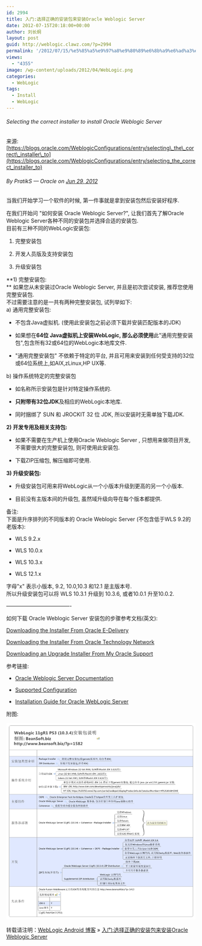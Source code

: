 ```yaml
---
id: 2994
title: 入门:选择正确的安装包来安装Oracle Weblogic Server
date: 2012-07-15T20:18:00+00:00
author: 刘长炯
layout: post
guid: http://weblogic.clawz.com/?p=2994
permalink: '/2012/07/15/%e5%85%a5%e9%97%a8%e9%80%89%e6%8b%a9%e6%ad%a3%e7%a1%ae%e7%9a%84%e5%ae%89%e8%a3%85%e5%8c%85%e6%9d%a5%e5%ae%89%e8%a3%85oracle-weblogic-server/'
views:
  - "4355"
image: /wp-content/uploads/2012/04/WebLogic.png
categories:
  - WebLogic
tags:
  - Install
  - WebLogic
---
```

###### Selecting the correct installer to install Oracle Weblogic Server

来源: [https://blogs.oracle.com/WeblogicConfigurations/entry/selecting\_the\_correct\_installer\_to](https://blogs.oracle.com/WeblogicConfigurations/entry/selecting_the_correct_installer_to)

###### By PratikS &#8212; Oracle on [Jun 29, 2012](https://blogs.oracle.com/WeblogicConfigurations/entry/selecting_the_correct_installer_to#)

当我们开始学习一个软件的时候, 第一件事就是拿到安装包然后安装好程序.

在我们开始问 "如何安装 Oracle Weblogic Server?", 让我们首先了解Oracle Weblogic Server各种不同的安装包并选择合适的安装包.   
目前有三种不同的WebLogic安装包:

  1. 完整安装包

  2. 开发人员版及支持安装包

  3. 升级安装包

**1) 完整安装包:   
** 如果您从未安装过Oracle Weblogic Server, 并且是初次尝试安装, 推荐您使用完整安装包.   
不过需要注意的是一共有两种完整安装包, 试列举如下:   
a) 通用完整安装包:

  * 不包含Java虚拟机. (使用此安装包之前必须下载并安装匹配版本的JDK)

  * 如果想在**64位 Java虚拟机上安装WebLogic, 那么必须使用**此"通用完整安装包",包含所有32或64位的WebLogic本地库文件.

  * "通用完整安装包" 不依赖于特定的平台, 并且可用来安装到任何受支持的32位或64位系统上,如AIX,zLinux,HP UX等.

b) 操作系统特定的完整安装包

  * 如名称所示安装包是针对特定操作系统的.

  * **只附带有32位JDK**及相应的WebLogic本地库.

  * 同时捆绑了 SUN 和 JROCKIT 32 位 JDK, 所以安装时无需单独下载JDK.

**2) 开发专用及相关支持包:**

  * 如果不需要在生产机上使用Oracle Weblogic Server , 只想用来做项目开发, 不需要很大的完整安装包, 则可使用此安装包.

  * 下载ZIP压缩包, 解压缩即可使用.

**3) 升级安装包:**

  * 升级安装包可用来将WebLogic从一个小版本升级到更高的另一个小版本.

  * 目前没有主版本间的升级包, 虽然域升级向导在每个版本都提供.

备注:   
下面是升序排列的不同版本的 Oracle Weblogic Server (不包含低于WLS 9.2的老版本):

  * WLS 9.2.x

  * WLS 10.0.x

  * WLS 10.3.x

  * WLS 12.1.x

字母"x" 表示小版本, 9.2, 10.0,10.3 和12.1 是主版本号.&#160;   
所以升级安装包可以将 WLS 10.3.1 升级到 10.3.6, 或者10.0.1 升至10.0.2.

&#8212;&#8212;&#8212;&#8212;&#8212;&#8212;&#8212;&#8212;&#8212;&#8212;&#8212;&#8212;-

如何下载 Oracle Weblogic Server 安装包的步骤参考文档(英文):

[Downloading the Installer From Oracle E-Delivery](http://docs.oracle.com/cd/E23943_01/doc.1111/e14142/prepare.htm#autoId2)

[Downloading the Installer From Oracle Technology Network](http://docs.oracle.com/cd/E23943_01/doc.1111/e14142/prepare.htm#autoId3)

[Downloading an Upgrade Installer From My Oracle Support](http://docs.oracle.com/cd/E23943_01/doc.1111/e14142/prepare.htm#autoId4) 

参考链接:

  * [Oracle Weblogic Server Documentation](http://www.oracle.com/technetwork/middleware/weblogic/documentation/index.html)

  * [Supported Configuration](http://www.oracle.com/technetwork/middleware/ias/downloads/fusion-certification-100350.html)

  * [Installation Guide for Oracle WebLogic Server](http://docs.oracle.com/cd/E23943_01/doc.1111/e14142/overview.htm#BABIGEFB)

附图:

![weblogic 10.3.4安装说明](/wp-content/uploads/2011/01/weblogic10-3-4.png)

转载请注明：[WebLogic Android 博客](http://www.beansoft.biz) &raquo; [入门:选择正确的安装包来安装Oracle Weblogic Server](http://www.beansoft.biz/2012/07/15/%e5%85%a5%e9%97%a8%e9%80%89%e6%8b%a9%e6%ad%a3%e7%a1%ae%e7%9a%84%e5%ae%89%e8%a3%85%e5%8c%85%e6%9d%a5%e5%ae%89%e8%a3%85oracle-weblogic-server/)